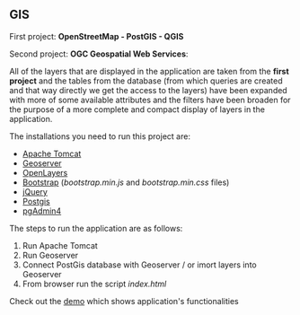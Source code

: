 ## GIS

First project: **OpenStreetMap - PostGIS - QGIS**

Second project: **OGC Geospatial Web Services**:

All of the layers that are displayed in the application are taken from the **first project** and the tables from the database (from which queries are created and that way directly we get the access to the layers) have been expanded with more of some available attributes and the filters have been broaden for the purpose of a more complete and compact display of layers in the application.

The installations you need to run this project are:
  - [Apache Tomcat](https://tomcat.apache.org/tomcat-9.0-doc/index.html)
  - [Geoserver](https://geoserver.org/release/stable/)
  - [OpenLayers](https://github.com/openlayers/openlayers/releases/tag/v6.15.0) 
  - [Bootstrap](https://getbootstrap.com/docs/5.0/getting-started/download/) (*bootstrap.min.js* and *bootstrap.min.css* files)
  - [jQuery](https://jqueryui.com/download/all/)
  - [Postgis](https://postgis.net/install/)
  - [pgAdmin4](https://www.pgadmin.org/download/)
  
The steps to run the application are as follows:
  1. Run Apache Tomcat 
  2. Run Geoserver
  3. Connect PostGis database with Geoserver / or imort layers into Geoserver
  4. From browser run the script *index.html*
  
Check out the [demo](assets/demo.mp4) which shows application's functionalities

